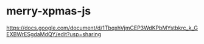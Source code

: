 # merry-xpmas-js

https://docs.google.com/document/d/1TbqxhVjmCEP3WdKPbMYstbkrc_k_GEXBWrESgdaMdQY/edit?usp=sharing
